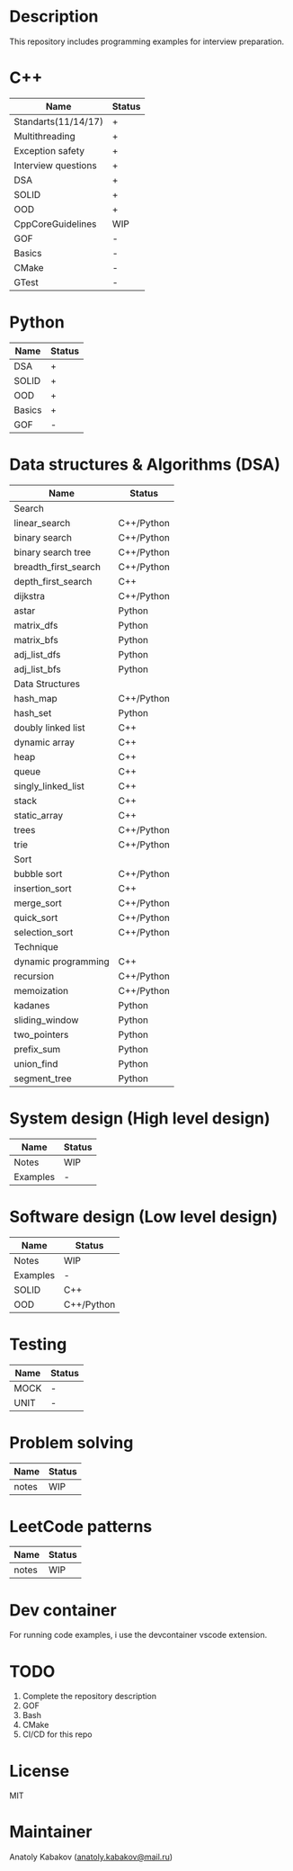 # Description

This repository includes programming examples for interview preparation.

# C++

| Name                | Status |
| ------------------- | ------ |
| Standarts(11/14/17) | +      |
| Multithreading      | +      |
| Exception safety    | +      |
| Interview questions | +      |
| DSA                 | +      |
| SOLID               | +      |
| OOD                 | +      |
| CppCoreGuidelines   | WIP    |
| GOF                 | -      |
| Basics              | -      |
| CMake               | -      |
| GTest               | -      |

# Python

| Name   | Status |
| ------ | ------ |
| DSA    | +      |
| SOLID  | +      |
| OOD    | +      |
| Basics | +      |
| GOF    | -      |

# Data structures & Algorithms (DSA)

| Name                 | Status     |
| -------------------- | ---------- |
| Search               |            |
| linear_search        | C++/Python |
| binary search        | C++/Python |
| binary search tree   | C++/Python |
| breadth_first_search | C++/Python |
| depth_first_search   | C++        |
| dijkstra             | C++/Python |
| astar                | Python     |
| matrix_dfs           | Python     |
| matrix_bfs           | Python     |
| adj_list_dfs         | Python     |
| adj_list_bfs         | Python     |
| Data Structures      |            |
| hash_map             | C++/Python |
| hash_set             | Python     |
| doubly linked list   | C++        |
| dynamic array        | C++        |
| heap                 | C++        |
| queue                | C++        |
| singly_linked_list   | C++        |
| stack                | C++        |
| static_array         | C++        |
| trees                | C++/Python |
| trie                 | C++/Python |
| Sort                 |            |
| bubble sort          | C++/Python |
| insertion_sort       | C++        |
| merge_sort           | C++/Python |
| quick_sort           | C++/Python |
| selection_sort       | C++/Python |
| Technique            |            |
| dynamic programming  | C++        |
| recursion            | C++/Python |
| memoization          | C++/Python |
| kadanes              | Python     |
| sliding_window       | Python     |
| two_pointers         | Python     |
| prefix_sum           | Python     |
| union_find           | Python     |
| segment_tree         | Python     |

# System design (High level design)

| Name     | Status |
| -------- | ------ |
| Notes    | WIP    |
| Examples | -      |

# Software design (Low level design)

| Name     | Status     |
| -------- | ---------- |
| Notes    | WIP        |
| Examples | -          |
| SOLID    | C++        |
| OOD      | C++/Python |

# Testing

| Name | Status |
| ---- | ------ |
| MOCK | -      |
| UNIT | -      |

# Problem solving

| Name  | Status |
| ----- | ------ |
| notes | WIP    |

# LeetCode patterns

| Name  | Status |
| ----- | ------ |
| notes | WIP    |

# Dev container

For running code examples, i use the devcontainer vscode extension.

# TODO

1. Complete the repository description
2. GOF
3. Bash
4. CMake
5. CI/CD for this repo

# License

MIT

# Maintainer

Anatoly Kabakov (anatoly.kabakov@mail.ru)
